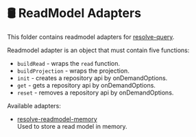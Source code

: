 # **🛢 ReadModel Adapters**
This folder contains readmodel adapters for [resolve-query](../resolve-query).

Readmodel adapter is an object that must contain five functions:  
* `buildRead` - wraps the `read` function.
* `buildProjection` - wraps the projection.
* `init` - creates a repository api by onDemandOptions.
* `get` - gets a repository api by onDemandOptions.
* `reset` - removes a repository api by onDemandOptions.

Available adapters:
* [resolve-readmodel-memory](./resolve-readmodel-memory)  
	Used to store a read model in memory.
